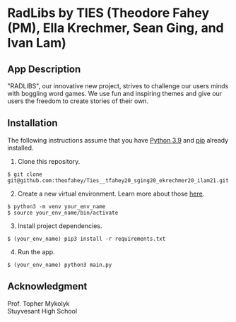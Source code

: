 # RadLibs by TIES (Theodore Fahey (PM), Ella Krechmer, Sean Ging, and Ivan Lam)

## App Description
"RADLIBS", our innovative new project, strives to challenge our users minds with boggling word games. We use fun and inspiring themes and give our users the freedom to create stories of their own.

## Installation
The following instructions assume that you have [Python 3.9](https://www.python.org/downloads/ "Download Python") and [pip](https://pip.pypa.io/en/stable/installation. "Install pip") already installed.

1. Clone this repository.

`$ git clone git@github.com:theofahey/Ties__tfahey20_sging20_ekrechmer20_ilam21.git`

2. Create a new virtual environment. Learn more about those [here](https://docs.python.org/3/tutorial/venv.html "Virtual Environments in Python").

`$ python3 -m venv your_env_name`<br>
`$ source your_env_name/bin/activate`

3. Install project dependencies.

`$ (your_env_name) pip3 install -r requirements.txt`

4. Run the app.

`$ (your_env_name) python3 main.py`


## Acknowledgment
Prof. Topher Mykolyk <br>
Stuyvesant High School
